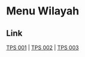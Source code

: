 # Menu Wilayah

## Link

[TPS 001](https://github.com/gigit-pemilu/pemilu-2024-71-sulawesi-utara/tree/main/pilpres/hitung-suara/sub/71-sulawesi-utara/sub/11-bolaang-mongondow-selatan/sub/06-helumo/sub/2007-bakida/sub/001-tps)
 | 
[TPS 002](https://github.com/gigit-pemilu/pemilu-2024-71-sulawesi-utara/tree/main/pilpres/hitung-suara/sub/71-sulawesi-utara/sub/11-bolaang-mongondow-selatan/sub/06-helumo/sub/2007-bakida/sub/002-tps)
 | 
[TPS 003](https://github.com/gigit-pemilu/pemilu-2024-71-sulawesi-utara/tree/main/pilpres/hitung-suara/sub/71-sulawesi-utara/sub/11-bolaang-mongondow-selatan/sub/06-helumo/sub/2007-bakida/sub/003-tps)

